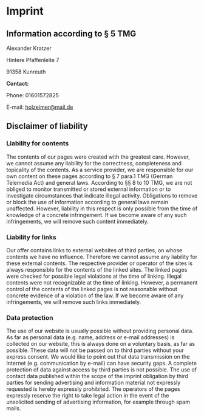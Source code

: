 # Imprint

## Information according to § 5 TMG

Alexander Kratzer

Hintere Pfaffenleite 7

91358 Kunreuth

**Contact:**

Phone: 01601572825

E-mail: holzeimer@mail.de

## Disclaimer of liability

### Liability for contents

The contents of our pages were created with the greatest care. However, we cannot assume any liability for the correctness, completeness and topicality of the contents. As a service provider, we are responsible for our own content on these pages according to § 7 para.1 TMG (German Telemedia Act) and general laws. According to §§ 8 to 10 TMG, we are not obliged to monitor transmitted or stored external information or to investigate circumstances that indicate illegal activity. Obligations to remove or block the use of information according to general laws remain unaffected. However, liability in this respect is only possible from the time of knowledge of a concrete infringement. If we become aware of any such infringements, we will remove such content immediately.

### Liability for links

Our offer contains links to external websites of third parties, on whose contents we have no influence. Therefore we cannot assume any liability for these external contents. The respective provider or operator of the sites is always responsible for the contents of the linked sites. The linked pages were checked for possible legal violations at the time of linking. Illegal contents were not recognizable at the time of linking. However, a permanent control of the contents of the linked pages is not reasonable without concrete evidence of a violation of the law. If we become aware of any infringements, we will remove such links immediately.

### Data protection

The use of our website is usually possible without providing personal data. As far as personal data (e.g. name, address or e-mail addresses) is collected on our website, this is always done on a voluntary basis, as far as possible. These data will not be passed on to third parties without your express consent.
We would like to point out that data transmission on the Internet (e.g. communication by e-mail) can have security gaps. A complete protection of data against access by third parties is not possible.
The use of contact data published within the scope of the imprint obligation by third parties for sending advertising and information material not expressly requested is hereby expressly prohibited. The operators of the pages expressly reserve the right to take legal action in the event of the unsolicited sending of advertising information, for example through spam mails.
